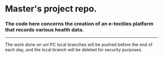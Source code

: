 ﻿# Master's project repo.
### The code here concerns the creation of an e-textiles platform that records various health data.

---

The work done on uni PC local branches will be pushed before the end of each day, and the local branch will be deleted for security purposes.
